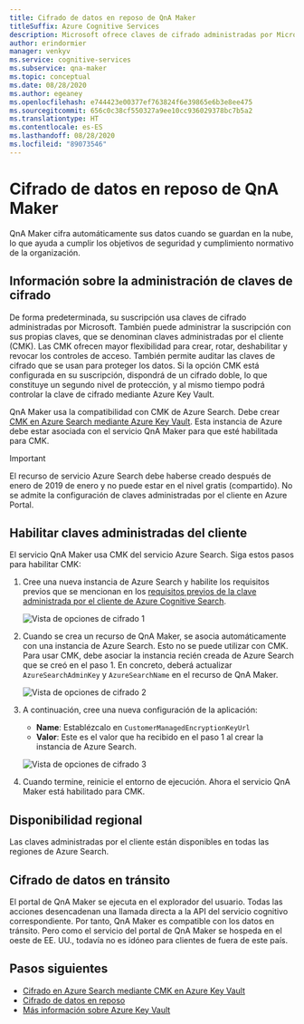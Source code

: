 ```yaml
---
title: Cifrado de datos en reposo de QnA Maker
titleSuffix: Azure Cognitive Services
description: Microsoft ofrece claves de cifrado administradas por Microsoft y también le permite administrar las suscripciones de Cognitive Services con sus propias claves, llamadas claves administradas por el cliente (CMK). En este artículo se trata el cifrado de datos en reposo de QnA Maker y cómo habilitar y administrar las CMK.
author: erindormier
manager: venkyv
ms.service: cognitive-services
ms.subservice: qna-maker
ms.topic: conceptual
ms.date: 08/28/2020
ms.author: egeaney
ms.openlocfilehash: e744423e00377ef763824f6e39865e6b3e8ee475
ms.sourcegitcommit: 656c0c38cf550327a9ee10cc936029378bc7b5a2
ms.translationtype: HT
ms.contentlocale: es-ES
ms.lasthandoff: 08/28/2020
ms.locfileid: "89073546"
---
```

# <a name="qna-maker-encryption-of-data-at-rest"></a>Cifrado de datos en reposo de QnA Maker

QnA Maker cifra automáticamente sus datos cuando se guardan en la nube, lo que ayuda a cumplir los objetivos de seguridad y cumplimiento normativo de la organización.

## <a name="about-encryption-key-management"></a>Información sobre la administración de claves de cifrado

De forma predeterminada, su suscripción usa claves de cifrado administradas por Microsoft. También puede administrar la suscripción con sus propias claves, que se denominan claves administradas por el cliente (CMK). Las CMK ofrecen mayor flexibilidad para crear, rotar, deshabilitar y revocar los controles de acceso. También permite auditar las claves de cifrado que se usan para proteger los datos. Si la opción CMK está configurada en su suscripción, dispondrá de un cifrado doble, lo que constituye un segundo nivel de protección, y al mismo tiempo podrá controlar la clave de cifrado mediante Azure Key Vault.

QnA Maker usa la compatibilidad con CMK de Azure Search. Debe crear [CMK en Azure Search mediante Azure Key Vault](https://docs.microsoft.com/azure/search/search-security-manage-encryption-keys). Esta instancia de Azure debe estar asociada con el servicio QnA Maker para que esté habilitada para CMK.

> [!IMPORTANT]
> El recurso de servicio Azure Search debe haberse creado después de enero de 2019 de enero y no puede estar en el nivel gratis (compartido). No se admite la configuración de claves administradas por el cliente en Azure Portal.

## <a name="enable-customer-managed-keys"></a>Habilitar claves administradas del cliente

El servicio QnA Maker usa CMK del servicio Azure Search. Siga estos pasos para habilitar CMK:

1. Cree una nueva instancia de Azure Search y habilite los requisitos previos que se mencionan en los [requisitos previos de la clave administrada por el cliente de Azure Cognitive Search](https://docs.microsoft.com/azure/search/search-security-manage-encryption-keys#prerequisites).

   ![Vista de opciones de cifrado 1](../media/cognitive-services-encryption/qna-encryption-1.png)

2. Cuando se crea un recurso de QnA Maker, se asocia automáticamente con una instancia de Azure Search. Esto no se puede utilizar con CMK. Para usar CMK, debe asociar la instancia recién creada de Azure Search que se creó en el paso 1. En concreto, deberá actualizar `AzureSearchAdminKey` y `AzureSearchName` en el recurso de QnA Maker.

   ![Vista de opciones de cifrado 2](../media/cognitive-services-encryption/qna-encryption-2.png)

3. A continuación, cree una nueva configuración de la aplicación:
   * **Name**: Establézcalo en `CustomerManagedEncryptionKeyUrl`
   * **Valor**: Este es el valor que ha recibido en el paso 1 al crear la instancia de Azure Search.

   ![Vista de opciones de cifrado 3](../media/cognitive-services-encryption/qna-encryption-3.png)

4. Cuando termine, reinicie el entorno de ejecución. Ahora el servicio QnA Maker está habilitado para CMK.

## <a name="regional-availability"></a>Disponibilidad regional

Las claves administradas por el cliente están disponibles en todas las regiones de Azure Search.

## <a name="encryption-of-data-in-transit"></a>Cifrado de datos en tránsito

El portal de QnA Maker se ejecuta en el explorador del usuario. Todas las acciones desencadenan una llamada directa a la API del servicio cognitivo correspondiente. Por tanto, QnA Maker es compatible con los datos en tránsito.
Pero como el servicio del portal de QnA Maker se hospeda en el oeste de EE. UU., todavía no es idóneo para clientes de fuera de este país. 

## <a name="next-steps"></a>Pasos siguientes

* [Cifrado en Azure Search mediante CMK en Azure Key Vault](https://docs.microsoft.com/azure/search/search-security-manage-encryption-keys)
* [Cifrado de datos en reposo](https://docs.microsoft.com/azure/security/fundamentals/encryption-atrest)
* [Más información sobre Azure Key Vault](https://docs.microsoft.com/azure/key-vault/key-vault-overview)